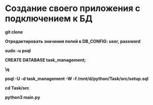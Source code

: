# Создание своего приложения с подключением к БД

**git clone**

**Отредактировать значения полей в DB_CONFIG: user, password**

**sudo -u <superuser> psql**

**CREATE DATABASE task_management;**

**\q**

**psql -U <superuser> -d task_management -W -f /mnt/d/python/Task/src/setup.sql**

**cd Task/src**

**python3 main.py**